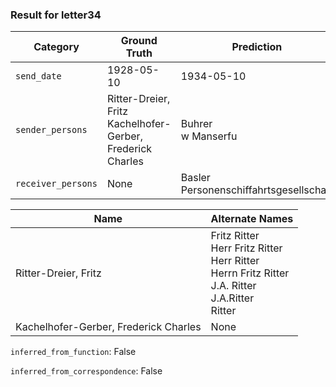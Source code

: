 ### Result for letter34
| Category          | Ground Truth | Prediction | TP | FP | FN |
|------------------|--------------|------------|----|----|----|
| `send_date`        | 1928-05-10 | 1934-05-10 | 0 | 1 | 1 |
| `sender_persons`  | Ritter-Dreier, Fritz<br>Kachelhofer-Gerber, Frederick Charles | Buhrer<br>w Manserfu | 0 | 2 | 2 |
| `receiver_persons` | None | Basler Personenschiffahrtsgesellschaft | 0 | 1 | 0 |

| Name | Alternate Names |
| --- | --- |
| Ritter-Dreier, Fritz | Fritz Ritter<br>Herr Fritz Ritter<br>Herr Ritter<br>Herrn Fritz Ritter<br>J.A. Ritter<br>J.A.Ritter<br>Ritter |
| Kachelhofer-Gerber, Frederick Charles | None |

`inferred_from_function`: False

`inferred_from_correspondence`: False
